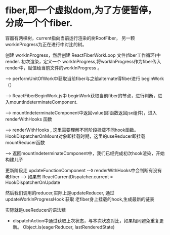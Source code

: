 


# fiber,即一个虚拟dom,为了方便暂停，分成一个个fiber.

容器有两棵树，current指向当前运行渲染的树RootFiber， 另一颗workinProgress为正在进行中对比的树。


<!-- 创建workInProgress -->
创建 workInProgress，然后创建 ReactFiberWorkLoop 文件(fiber工作循环)中render.
初次渲染，定义一个 workInProgress,将workInProgress作为fiber传入render中，赋值给当前文件的workInProgress 。

--> performUnitOfWork中获取当前fiber与之前alternate得fiber进行 beginWork（）

--> ReactFiberBeginWork.js中 beginWork获取当前fiber的节点，进行判断，进入mountIndeterminateComponent.

--> mountIndeterminateComponent中返回value(即函数返回jsx组件)，进入 renderWithHooks 函数

--> renderWithHooks , 这里需要理解不同阶段挂载不同hook函数。
HookDispatcherOnMount对象即挂载时期，这里的useReducer即挂载mountReducer函数

--> 返回mountIndeterminateComponent中，我们已经完成初次hook渲染，开始构建儿子


<!-- updateReduer -->

更新阶段走 updateFunctionComponent --》 renderWithHooks中会判断有没有老fiber --> 如果有   ReactCurrentDispatcher.current = HookDispatcherOnUpdate 

然后我们调用的reducer,实际上是updateReducer, 通过 updateWorkInProgressHook 获取 老fiber身上挂载的hook,生成最新的链表

<!-- useState -->
实际就是useReducer的语法糖


 - dispatchAction中通过获取上次状态，与本次状态对比，如果相同避免重复更新。 Object.is(eagerReducer, lastRenderedState)
 
